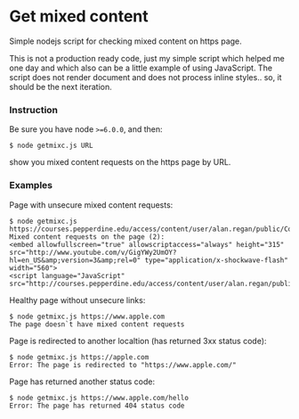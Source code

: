# Get mixed content
Simple nodejs script for checking mixed content on https page.

This is not a production ready code, just my simple script which helped me one day and which also can be a little example of using JavaScript. The script does not render document and does not process inline styles.. so, it should be the next iteration.

### Instruction
Be sure you have node `>=6.0.0`, and then:
```
$ node getmixc.js URL
```
show you mixed content requests on the https page by URL.

### Examples
Page with unsecure mixed content requests:
```
$ node getmixc.js https://courses.pepperdine.edu/access/content/user/alan.regan/public/Content%20Example%20Unsecured
Mixed content requests on the page (2):
<embed allowfullscreen="true" allowscriptaccess="always" height="315" src="http://www.youtube.com/v/GigYWy2UmOY?hl=en_US&amp;version=3&amp;rel=0" type="application/x-shockwave-flash" width="560">
<script language="JavaScript" src="http://courses.pepperdine.edu/access/content/user/alan.regan/public/countdown.js">
```

Healthy page without unsecure links:
```
$ node getmixc.js https://www.apple.com
The page doesn`t have mixed content requests
```

Page is redirected to another localtion (has returned 3xx status code):
```
$ node getmixc.js https://apple.com
Error: The page is redirected to "https://www.apple.com/"
```

Page has returned another status code:
```
$ node getmixc.js https://www.apple.com/hello
Error: The page has returned 404 status code
```
